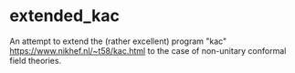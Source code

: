 # extended_kac
An attempt to extend the (rather excellent) program "kac" https://www.nikhef.nl/~t58/kac.html to the case of non-unitary conformal field theories. 

